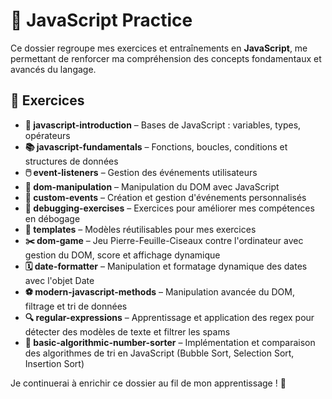 # 🚀 JavaScript Practice  

Ce dossier regroupe mes exercices et entraînements en **JavaScript**, me permettant de renforcer ma compréhension des concepts fondamentaux et avancés du langage.  

## 📌 Exercices  

- **📜 javascript-introduction** – Bases de JavaScript : variables, types, opérateurs  
- **📚 javascript-fundamentals** – Fonctions, boucles, conditions et structures de données  
- **🖱️ event-listeners** – Gestion des événements utilisateurs  
- **🔧 dom-manipulation** – Manipulation du DOM avec JavaScript  
- **🎯 custom-events** – Création et gestion d'événements personnalisés  
- **🐞 debugging-exercises** – Exercices pour améliorer mes compétences en débogage  
- **📂 templates** – Modèles réutilisables pour mes exercices  
- **✂️ dom-game** – Jeu Pierre-Feuille-Ciseaux contre l'ordinateur avec gestion du DOM, score et affichage dynamique  
- **🗓️ date-formatter** – Manipulation et formatage dynamique des dates avec l'objet Date  
- **⚽ modern-javascript-methods** – Manipulation avancée du DOM, filtrage et tri de données  
- **🔍 regular-expressions** – Apprentissage et application des regex pour détecter des modèles de texte et filtrer les spams  
- **🔢 basic-algorithmic-number-sorter** – Implémentation et comparaison des algorithmes de tri en JavaScript (Bubble Sort, Selection Sort, Insertion Sort)  

Je continuerai à enrichir ce dossier au fil de mon apprentissage ! 🚀  
